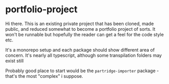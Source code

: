 # portfolio-project

Hi there. This is an existing private project that has been cloned, made public, and reduced somewhat to become a portfolio project of sorts. It won't be runnable but hopefully the reader can get a feel for the code style etc.

It's a monorepo setup and each package should show different area of concern. It's nearly all typescript, although some transpilation folders may exist still

Probably good place to start would be the `partridge-importer` package - that's the most "complex" i suppose.

